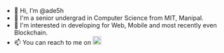 - 👋 Hi, I’m @ade5h
- 👀 I'm a senior undergrad in Computer Science from MIT, Manipal.
- 🏫 I'm interested in developing for Web, Mobile and most recently even Blockchain.
- 📫 You can reach to me on <a href="https://www.linkedin.com/in/ade5h"><img src="https://cdn-icons-png.flaticon.com/512/174/174857.png" height="20"></a>
